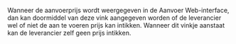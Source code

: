 Wanneer de aanvoerprijs wordt weergegeven in de Aanvoer Web-interface, dan kan doormiddel van deze vink aangegeven worden of de leverancier wel of niet de aan te voeren prijs kan intikken.
Wanneer dit vinkje aanstaat kan de leverancier zelf geen prijs intikken.
